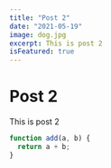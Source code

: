 ```yaml
---
title: "Post 2"
date: "2021-05-19"
image: dog.jpg
excerpt: This is post 2
isFeatured: true
---
```


# Post 2

This is post 2

```js
function add(a, b) {
  return a + b;
}
```
